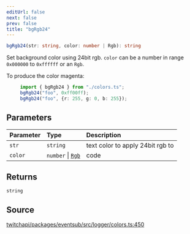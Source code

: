```yaml
---
editUrl: false
next: false
prev: false
title: "bgRgb24"
---
```


```ts
bgRgb24(str: string, color: number | Rgb): string
```

Set background color using 24bit rgb.
`color` can be a number in range `0x000000` to `0xffffff` or
an `Rgb`.

To produce the color magenta:

```ts
     import { bgRgb24 } from "./colors.ts";
     bgRgb24("foo", 0xff00ff);
     bgRgb24("foo", {r: 255, g: 0, b: 255});
```

## Parameters

| Parameter | Type | Description |
| :------ | :------ | :------ |
| `str` | `string` | text color to apply 24bit rgb to |
| `color` | `number` \| [`Rgb`](../interfaces/Rgb.md) | code |

## Returns

`string`

## Source

[twitchapi/packages/eventsub/src/logger/colors.ts:450](https://github.com/pablornc/twitchapi//blob/b274026/packages/eventsub/src/logger/colors.ts#L450)
